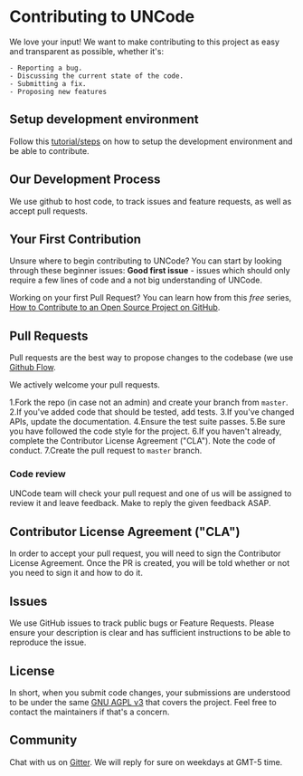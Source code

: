 # Contributing to UNCode
We love your input! We want to make contributing to this project as easy and 
transparent as possible, whether it's:

    - Reporting a bug.
    - Discussing the current state of the code.
    - Submitting a fix.
    - Proposing new features

## Setup development environment

Follow this [tutorial/steps][development_url] on how to setup the development environment and be able to contribute.

## Our Development Process

We use github to host code, to track issues and feature requests, as well 
as accept pull requests.

## Your First Contribution

Unsure where to begin contributing to UNCode? You can start by looking through these beginner issues:
**Good first issue** - issues which should only require a few lines of code and a not big understanding of UNCode.

Working on your first Pull Request? You can learn how from this *free* series, 
[How to Contribute to an Open Source Project on GitHub][contribute_github_url].

## Pull Requests

Pull requests are the best way to propose changes to the codebase 
(we use [Github Flow][github_flow_url]. 

We actively welcome your pull requests.

1.Fork the repo (in case not an admin) and create your branch from `master`.
2.If you've added code that should be tested, add tests.
3.If you've changed APIs, update the documentation.
4.Ensure the test suite passes.
5.Be sure you have followed the code style for the project.
6.If you haven't already, complete the Contributor License Agreement ("CLA"). Note the code of conduct.
7.Create the pull request to `master` branch.

### Code review

UNCode team will check your pull request and one of us will be assigned to review it and
leave feedback. Make to reply the given feedback ASAP.

## Contributor License Agreement ("CLA")
In order to accept your pull request, you will need to sign the Contributor License Agreement.
Once the PR is created, you will be told whether or not you need to sign it and how to do it.

## Issues
We use GitHub issues to track public bugs or Feature Requests. Please ensure your description is
clear and has sufficient instructions to be able to reproduce the issue.

## License
In short, when you submit code changes, your submissions are understood to be under the 
same [GNU AGPL v3][license_url] that covers the project. 
Feel free to contact the maintainers if that's a concern.

## Community

Chat with us on [Gitter][gitter_url]. 
We will reply for sure on weekdays at GMT-5 time.

[development_url]: https://github.com/JuezUN/INGInious/wiki/Setup-development-environment
[contribute_github_url]: https://egghead.io/series/how-to-contribute-to-an-open-source-project-on-github
[github_flow_url]: https://guides.github.com/introduction/flow/index.html
[license_url]: https://github.com/JuezUN/INGInious/blob/master/LICENSE
[gitter_url]: https://gitter.im/uncode-unal/community